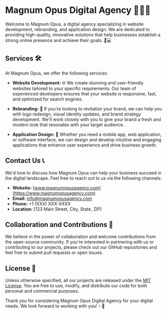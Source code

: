 # Magnum Opus Digital Agency 👨‍💻🚀

Welcome to Magnum Opus, a digital agency specializing in website development, rebranding, and application design. We are dedicated to providing high-quality, innovative solutions that help businesses establish a strong online presence and achieve their goals. 💪💻

## Services 🛠️

At Magnum Opus, we offer the following services:

- **Website Development:** 🌐 We create stunning and user-friendly websites tailored to your specific requirements. Our team of experienced developers ensures that your website is responsive, fast, and optimized for search engines.

- **Rebranding:** 🎨 If you're looking to revitalize your brand, we can help you with logo redesign, visual identity updates, and brand strategy development. We'll work closely with you to give your brand a fresh and modern look that resonates with your target audience.

- **Application Design:** 📱 Whether you need a mobile app, web application, or software interface, we can design and develop intuitive and engaging applications that enhance user experience and drive business growth.

## Contact Us 📞

We'd love to discuss how Magnum Opus can help your business succeed in the digital landscape. Feel free to reach out to us via the following channels:

- **Website:** [www.magnumopusagency.com](https://www.magnumopusagency.com)
- **Email:** info@magnumopusagency.com
- **Phone:** +1 (XXX) XXX-XXXX
- **Location:** [123 Main Street, City, State, ZIP]

## Collaboration and Contributions 🤝

We believe in the power of collaboration and welcome contributions from the open-source community. If you're interested in partnering with us or contributing to our projects, please check out our GitHub repositories and feel free to submit pull requests or open issues.

## License 📝

Unless otherwise specified, all our projects are released under the [MIT License](LICENSE.md). You are free to use, modify, and distribute our code for both personal and commercial purposes.

Thank you for considering Magnum Opus Digital Agency for your digital needs. We look forward to working with you! ✨🙌
